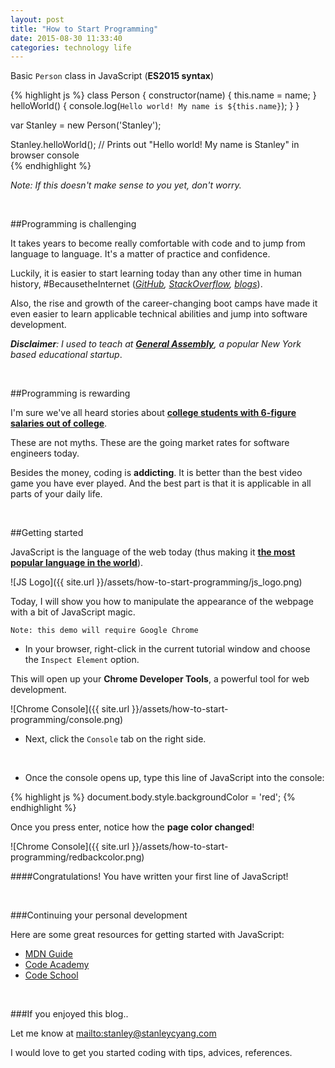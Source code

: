 ```yaml
---
layout: post
title: "How to Start Programming"
date: 2015-08-30 11:33:40
categories: technology life
---
```


Basic `Person` class in JavaScript (**ES2015 syntax**)

{% highlight js %}
class Person {
	constructor(name) {
		this.name = name;
	}
	helloWorld() {
		console.log(`Hello world! My name is ${this.name}`);
	}
}

var Stanley = new Person('Stanley');

Stanley.helloWorld();
// Prints out "Hello world! My name is Stanley" in browser console	
{% endhighlight %}

*Note: If this doesn't make sense to you yet, don't worry.*

<br>

##Programming is challenging

It takes years to become really comfortable with code and to jump from language to language. It's a matter of practice and confidence. 

Luckily, it is easier to start learning today than any other time in human history, #BecausetheInternet (*[GitHub](https://github.com), [StackOverflow](https://stackoverflow.com), [blogs](http://stanleycyang.github.io)*).

Also, the rise and growth of the career-changing boot camps have made it even easier to learn applicable technical abilities and jump into software development.

***Disclaimer**: I used to teach at **[General Assembly](https://generalassemb.ly/)**, a popular New York based educational startup*.

<br>


##Programming is rewarding

I'm sure we've all heard stories about **[college students with 6-figure salaries out of college](http://www.nytimes.com/2015/07/29/technology/code-academy-as-career-game-changer.html?_r=0)**.

These are not myths. These are the going market rates for software engineers today. 

Besides the money, coding is **addicting**. It is better than the best video game you have ever played. And the best part is that it is applicable in all parts of your daily life.

<br>

##Getting started

JavaScript is the language of the web today (thus making it **[the most popular language in the world](http://githut.info/)**).

![JS Logo]({{ site.url }}/assets/how-to-start-programming/js_logo.png)

Today, I will show you how to manipulate the appearance of the webpage with a bit of JavaScript magic.

`Note: this demo will require Google Chrome`

- In your browser, right-click in the current tutorial window and choose the `Inspect Element` option.

This will open up your **Chrome Developer Tools**, a powerful tool for web development.

![Chrome Console]({{ site.url }}/assets/how-to-start-programming/console.png)

- Next, click the `Console` tab on the right side.

<br>

- Once the console opens up, type this line of JavaScript into the console:

{% highlight js %}
document.body.style.backgroundColor = 'red';
{% endhighlight %}

Once you press enter, notice how the **page color changed**!

![Chrome Console]({{ site.url }}/assets/how-to-start-programming/redbackcolor.png)

####Congratulations! You have written your first line of JavaScript!

<br>

###Continuing your personal development

Here are some great resources for getting started with JavaScript:

- [MDN Guide](https://developer.mozilla.org/en-US/Learn/Getting_started_with_the_web/JavaScript_basics)
- [Code Academy](https://www.codecademy.com/tracks/javascript/resume)
- [Code School](https://www.codeschool.com/paths/javascript)

<br>

###If you enjoyed this blog..

Let me know at <mailto:stanley@stanleycyang.com>

I would love to get you started coding with tips, advices, references. 

